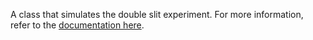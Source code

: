A class that simulates the double slit experiment. For more information, refer to the [documentation here](https://the-codingschool.github.io/double-slit-experiment/documentation/double-slit-experiment.html).